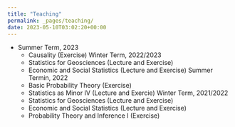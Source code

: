 ```yaml
---
title: "Teaching"
permalink: _pages/teaching/
date: 2023-05-10T03:02:20+00:00
---
```



* Summer Term, 2023
    * Causality (Exercise)
Winter Term, 2022/2023
    * Statistics for Geosciences (Lecture and Exercise)
    * Economic and Social Statistics (Lecture and Exercise)
Summer Termin, 2022
    * Basic Probability Theory (Exercise)
    * Statistics as Minor IV (Lecture and Exercie)
Winter Term, 2021/2022
    * Statistics for Geosciences (Lecture and Exercise)
    * Economic and Social Statistics (Lecture and Exercise)
    * Probability Theory and Inference I (Exercise)